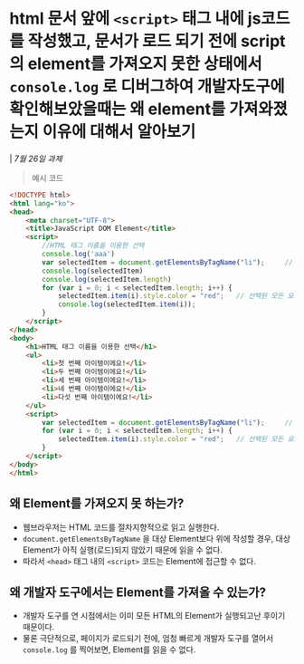 # html 문서 앞에 `<script>` 태그 내에 js코드를 작성했고, 문서가 로드 되기 전에 script의 element를 가져오지 못한 상태에서 `console.log` 로 디버그하여 개발자도구에 확인해보았을때는 왜 element를 가져와졌는지 이유에 대해서 알아보기

| *7월 26일 과제*

> 예시 코드
```HTML
<!DOCTYPE html>
<html lang="ko">
<head>
    <meta charset="UTF-8">
    <title>JavaScript DOM Element</title>
    <script>
        //HTML 태그 이름을 이용한 선택
        console.log('aaa')
        var selectedItem = document.getElementsByTagName("li");     // 모든 <li> 요소를 선택함.
        console.log(selectedItem)
        console.log(selectedItem.length)
        for (var i = 0; i < selectedItem.length; i++) {
            selectedItem.item(i).style.color = "red";   // 선택된 모든 요소의 텍스트 색상을 변경함.
            console.log(selectedItem.item(i));
        }
    </script>
</head>
<body>
    <h1>HTML 태그 이름을 이용한 선택</h1>
    <ul>
        <li>첫 번째 아이템이에요!</li>
        <li>두 번째 아이템이에요!</li>
        <li>세 번째 아이템이에요!</li>
        <li>네 번째 아이템이에요!</li>
        <li>다섯 번째 아이템이에요!</li>
    </ul>
    <script>
        var selectedItem = document.getElementsByTagName("li");     // 모든 <li> 요소를 선택함.
        for (var i = 0; i < selectedItem.length; i++) {
            selectedItem.item(i).style.color = "red";   // 선택된 모든 요소의 텍스트 색상을 변경함.
        }
    </script>
</body>
</html>
```

## 왜 Element를 가져오지 못 하는가?
- 웹브라우저는 HTML 코드를 절차지향적으로 읽고 실행한다.
- `document.getElementsByTagName` 을 대상 Element보다 위에 작성할 경우, 대상 Element가 아직 실행(로드)되지 않았기 때문에 읽을 수 없다.
- 따라서 `<head>` 태그 내의 `<script>` 코드는 Element에 접근할 수 없다.


## 왜 개발자 도구에서는 Element를 가져올 수 있는가?
- 개발자 도구를 연 시점에서는 이미 모든 HTML의 Element가 실행되고난 후이기 때문이다.
- 물론 극단적으로, 페이지가 로드되기 전에, 엄청 빠르게 개발자 도구를 열어서 `console.log` 를 찍어보면, Element를 읽을 수 없다.
